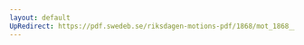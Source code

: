 ```yaml
---
layout: default
UpRedirect: https://pdf.swedeb.se/riksdagen-motions-pdf/1868/mot_1868__fk__00008/mot_1868__fk__00008_001.pdf
---
```

